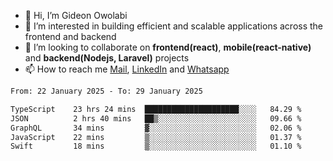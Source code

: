 - 👋 Hi, I’m Gideon Owolabi
- 👀 I’m interested in building efficient and scalable applications across the frontend and backend
- 💞️ I’m looking to collaborate on <b>frontend(react)</b>, <b>mobile(react-native)</b> and <b>backend(Nodejs, Laravel)</b> projects
- 📫 How to reach me <a href="mailto:gideoniyin2021@gmail.com">Mail</a>, <a href="https://www.linkedin.com/in/gideon-owolabi-9b667a232/">LinkedIn</a> and <a href="https://wa.me/2348055377085">Whatsapp</a>

<!---
gude1/gude1 is a ✨ special ✨ repository because its `README.md` (this file) appears on your GitHub profile.
You can click the Preview link to take a look at your changes.
--->

<!--START_SECTION:waka-->

```txt
From: 22 January 2025 - To: 29 January 2025

TypeScript    23 hrs 24 mins  █████████████████████░░░░   84.29 %
JSON          2 hrs 40 mins   ██▒░░░░░░░░░░░░░░░░░░░░░░   09.66 %
GraphQL       34 mins         ▓░░░░░░░░░░░░░░░░░░░░░░░░   02.06 %
JavaScript    22 mins         ▒░░░░░░░░░░░░░░░░░░░░░░░░   01.37 %
Swift         18 mins         ▒░░░░░░░░░░░░░░░░░░░░░░░░   01.10 %
```

<!--END_SECTION:waka-->

